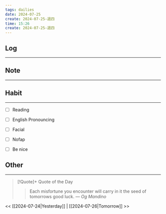 ```yaml
---
tags: dailies  
date: 2024-07-25
create: 2024-07-25-週四
time: 15:26
create: 2024-07-25-週四
---
```


## Log
---


## Note
---


## Habit
---
- [ ] Reading
- [ ] English Pronouncing
- [ ] Facial
- [ ] Nofap
- [ ] Be nice


## Other
---

> [!Quote]+ Quote of the Day
> > Each misfortune you encounter will carry in it the seed of tomorrows good luck.
> — <cite>Og Mandino</cite>

<< [[2024-07-24|Yesterday]] | [[2024-07-26|Tomorrow]] >>